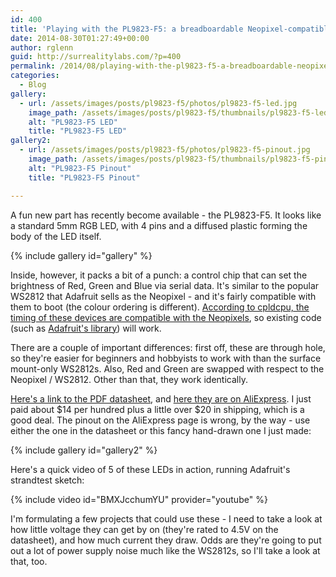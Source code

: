 ```yaml
---
id: 400
title: 'Playing with the PL9823-F5: a breadboardable Neopixel-compatible LED'
date: 2014-08-30T01:27:49+00:00
author: rglenn
guid: http://surrealitylabs.com/?p=400
permalink: /2014/08/playing-with-the-pl9823-f5-a-breadboardable-neopixel-compatible-led/
categories:
  - Blog
gallery:
  - url: /assets/images/posts/pl9823-f5/photos/pl9823-f5-led.jpg
    image_path: /assets/images/posts/pl9823-f5/thumbnails/pl9823-f5-led.jpg
    alt: "PL9823-F5 LED"
    title: "PL9823-F5 LED"
gallery2:
  - url: /assets/images/posts/pl9823-f5/photos/pl9823-f5-pinout.jpg
    image_path: /assets/images/posts/pl9823-f5/thumbnails/pl9823-f5-pinout.jpg
    alt: "PL9823-F5 Pinout"
    title: "PL9823-F5 Pinout"

---
```

A fun new part has recently become available - the PL9823-F5. It looks like a standard 5mm RGB LED, with 4 pins and a diffused plastic forming the body of the LED itself.

{% include gallery id="gallery" %}

Inside, however, it packs a bit of a punch: a control chip that can set the brightness of Red, Green and Blue via serial data. It's similar to the popular WS2812 that Adafruit sells as the Neopixel - and it's fairly compatible with them to boot (the colour ordering is different). <a href="http://cpldcpu.wordpress.com/2014/06/16/timing-of-ws2812-clones-pd9823/">According to cpldcpu, the timing of these devices are compatible with the Neopixels</a>, so existing code (such as <a href="https://github.com/adafruit/Adafruit_NeoPixel">Adafruit's library</a>) will work.

There are a couple of important differences: first off, these are through hole, so they're easier for beginners and hobbyists to work with than the surface mount-only WS2812s. Also, Red and Green are swapped with respect to the Neopixel / WS2812. Other than that, they work identically.

<a href="http://www.led-genial.de/mediafiles//Sonstiges/PL9823.pdf">Here's a link to the PDF datasheet</a>, and <a href="http://www.aliexpress.com/store/product/PL9823-F5-5mm-round-hat-RGB-LED-with-PD9823-chipset-inside-full-color-frosted/312912_1707244750.html">here they are on AliExpress</a>. I just paid about $14 per hundred plus a little over $20 in shipping, which is a good deal. The pinout on the AliExpress page is wrong, by the way - use either the one in the datasheet or this fancy hand-drawn one I just made:

{% include gallery id="gallery2" %}

Here's a quick video of 5 of these LEDs in action, running Adafruit's strandtest sketch:

{% include video id="BMXJcchumYU" provider="youtube" %}

I'm formulating a few projects that could use these - I need to take a look at how little voltage they can get by on (they're rated to 4.5V on the datasheet), and how much current they draw. Odds are they're going to put out a lot of power supply noise much like the WS2812s, so I'll take a look at that, too.